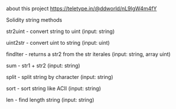 about this project https://teletype.in/@ddworld/nL9lgW4m4fY

Solidity string methods

str2uint - convert string to uint (input: string)

uint2str - convert uint to string (input: uint)

findIter - returns a str2 from the str iterales (input: string, array uint)

sum - str1 + str2 (input: string)

split - split string by character (input: string)

sort - sort string like ACII (input: string)

len - find length string (input: string)
